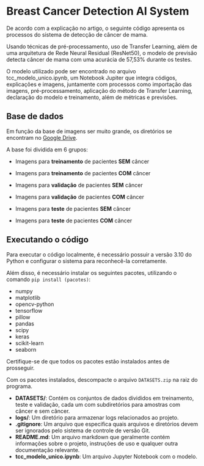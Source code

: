 # Breast Cancer Detection AI System

De acordo com a explicação no artigo, o seguinte código apresenta os processos do sistema de detecção de câncer de mama. 

Usando técnicas de pré-processamento, uso de Transfer Learning, além de uma arquitetura de Rede Neural Residual (ResNet50), o modelo de previsão detecta câncer de mama com uma acurácia de 57,53% durante os testes.

O modelo utilizado pode ser encontrado no arquivo tcc_modelo_unico.ipynb, um Notebook Jupiter que integra códigos, explicações e imagens, juntamente com processos como importação das imagens, pré-processamento, aplicação do método de Transfer Learning, declaração do modelo e treinamento, além de métricas e previsões.



## Base de dados

Em função da base de imagens ser muito grande, os diretórios se encontram no [Google Drive](https://drive.google.com/drive/folders/1dLuh5ZCn1lfqwx5gEmfldaShSq9TtLnf?usp=drive_link).

A base foi dividida em 6 grupos:

* Imagens para **treinamento** de pacientes **SEM** câncer

* Imagens para **treinamento** de pacientes **COM** câncer

* Imagens para **validação** de pacientes **SEM** câncer

* Imagens para **validação** de pacientes **COM** câncer

* Imagens para **teste** de pacientes **SEM** câncer

* Imagens para **teste** de pacientes **COM** câncer


## Executando o código

Para executar o código localmente, é necessário possuir a versão 3.10 do Python e configurar o sistema para reconhecê-la corretamente.

Além disso, é necessário instalar os seguintes pacotes, utilizando o comando `pip install (pacotes)`:

- numpy 
- matplotlib
- opencv-python 
- tensorflow 
- pillow 
- pandas 
- scipy 
- keras 
- scikit-learn
- seaborn


Certifique-se de que todos os pacotes estão instalados antes de prosseguir.

Com os pacotes instalados, descompacte o arquivo `DATASETS.zip` na raiz do programa.

- **DATASETS/**: Contém os conjuntos de dados divididos em treinamento, teste e validação, cada um com subdiretórios para amostras com câncer e sem câncer.
- **logs/**: Um diretório para armazenar logs relacionados ao projeto.
- **.gitignore**: Um arquivo que especifica quais arquivos e diretórios devem ser ignorados pelo sistema de controle de versão Git.
- **README.md**: Um arquivo markdown que geralmente contém informações sobre o projeto, instruções de uso e qualquer outra documentação relevante.
- **tcc_modelo_unico.ipynb**: Um arquivo Jupyter Notebook com o modelo.